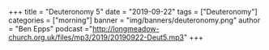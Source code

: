 +++
title = "Deuteronomy 5"
date = "2019-09-22"
tags = ["Deuteronomy"]
categories = ["morning"]
banner = "img/banners/deuteronomy.png"
author = "Ben Epps"
podcast ="http://longmeadow-church.org.uk/files/mp3/2019/20190922-Deut5.mp3"
+++
